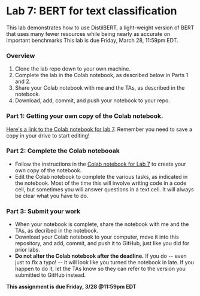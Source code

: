 # Lab 7: BERT for text classification

This lab demonstrates how to use DistilBERT, a light-weight version of BERT that uses many fewer resources while being nearly as accurate on important benchmarks This lab is due Friday, March 28, 11:59pm EDT.

### Overview 
1. Clone the lab repo down to your own machine.
2. Complete the lab in the Colab notebook, as described below in Parts 1 and 2. 
3. Share your Colab notebook with me and the TAs, as described in the notebook.
4. Download, add, commit, and push your notebook to your repo. 


### Part 1: Getting your own copy of the Colab notebook.

[Here's a link to the Colab notebook for lab 7](https://colab.research.google.com/drive/15lJCzuOWAK6gqv5QtJszVmo_7g4uMu6r?usp=sharing). Remember you need to save a copy in your drive to start editing!


### Part 2: Complete the Colab notebooak
* Follow the instructions in the [Colab notebook for Lab 7](https://colab.research.google.com/drive/15lJCzuOWAK6gqv5QtJszVmo_7g4uMu6r?usp=sharing) to create your own copy of the notebook.
* Edit the Colab notebook to complete the various tasks, as indicated in the notebook. Most of the time this will involve writing code in a code cell, but sometimes you will answer questions in a text cell. It will always be clear what you have to do.

### Part 3: Submit your work

* When your notebook is complete, share the notebook with me and the TAs, as decribed in the notebook.
* Download your Colab notebook to your computer, move it into this repository, and add, commit, and push it to GitHub, just like you did for prior labs.
* **Do not alter the Colab notebook after the deadline.** If you do -- even just to fix a typo! -- it will look like you turned the notebook in late. If you happen to do it, let the TAs know so they can refer to the version you submitted to GitHub instead.


**This assignment is due Friday, 3/28 @11:59pm EDT**
